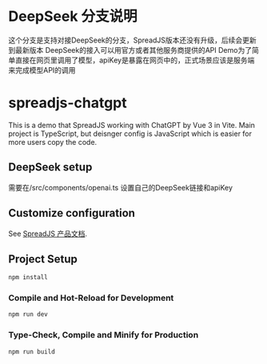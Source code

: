 # DeepSeek 分支说明
这个分支是支持对接DeepSeek的分支，SpreadJS版本还没有升级，后续会更新到最新版本
DeepSeek的接入可以用官方或者其他服务商提供的API
Demo为了简单直接在网页里调用了模型，apiKey是暴露在网页中的，正式场景应该是服务端来完成模型API的调用


# spreadjs-chatgpt

This is a demo that SpreadJS working with ChatGPT by Vue 3 in Vite.
Main project is TypeScript, but deisnger config is JavaScript which is easier for more users copy the code.

## DeepSeek setup

需要在/src/components/openai.ts 设置自己的DeepSeek链接和apiKey

## Customize configuration

See [SpreadJS 产品文档](https://demo.grapecity.com.cn/spreadjs/help/docs/overview).

## Project Setup

```sh
npm install
```

### Compile and Hot-Reload for Development

```sh
npm run dev
```

### Type-Check, Compile and Minify for Production

```sh
npm run build
```
